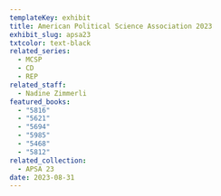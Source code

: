 ```yaml
---
templateKey: exhibit
title: American Political Science Association 2023
exhibit_slug: apsa23
txtcolor: text-black
related_series:
  - MCSP
  - CD
  - REP
related_staff:
  - Nadine Zimmerli
featured_books:
  - "5816"
  - "5621"
  - "5694"
  - "5985"
  - "5468"
  - "5812"
related_collection:
  - APSA 23
date: 2023-08-31
---
```

